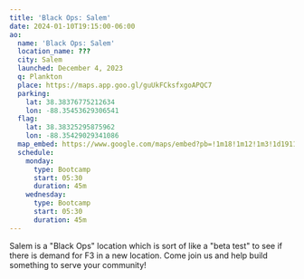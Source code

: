 ```yaml
---
title: 'Black Ops: Salem'
date: 2024-01-10T19:15:00-06:00
ao:
  name: 'Black Ops: Salem'
  location_name: ???
  city: Salem
  launched: December 4, 2023
  q: Plankton
  place: https://maps.app.goo.gl/guUkFCksfxgoAPQC7
  parking:
    lat: 38.38376775212634
    lon: -88.35453629306541
  flag:
    lat: 38.38325295875962
    lon: -88.35429029341086
  map_embed: https://www.google.com/maps/embed?pb=!1m18!1m12!1m3!1d1911.1152066139086!2d-88.35444047420235!3d38.38399052321!2m3!1f0!2f0!3f0!3m2!1i1024!2i768!4f13.1!3m3!1m2!1s0x88716dd9db814229%3A0xb630d7ce6d2e9a71!2sLeo%20French%20Park!5e1!3m2!1sen!2sus!4v1705004446993!5m2!1sen!2sus
  schedule:
    monday:
      type: Bootcamp
      start: 05:30
      duration: 45m
    wednesday:
      type: Bootcamp
      start: 05:30
      duration: 45m
---
```

Salem is a "Black Ops" location which is sort of like a "beta test" to see if there is demand for F3 in a new location.
Come join us and help build something to serve your community!

